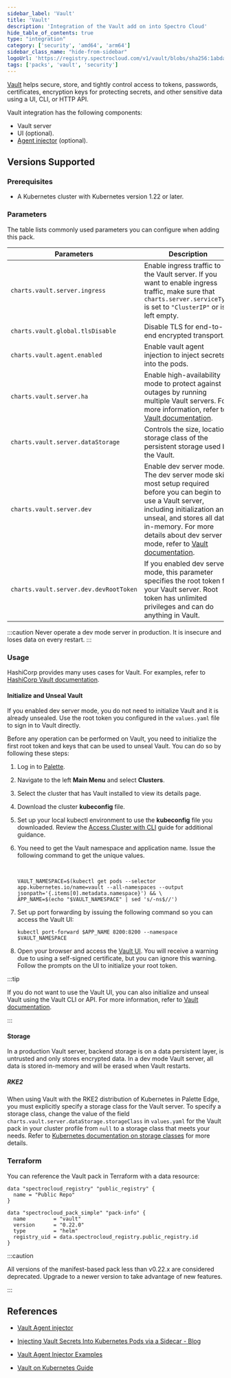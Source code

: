 ```yaml
---
sidebar_label: 'Vault'
title: 'Vault'
description: 'Integration of the Vault add on into Spectro Cloud'
hide_table_of_contents: true
type: "integration"
category: ['security', 'amd64', 'arm64']
sidebar_class_name: "hide-from-sidebar"
logoUrl: 'https://registry.spectrocloud.com/v1/vault/blobs/sha256:1abda0173be1fd4ddfeccd2ff15089edd38a25e433ad7bb562a770d92992c7af?type=image/png'
tags: ['packs', 'vault', 'security']
---
```


[Vault](https://www.vaultproject.io/) helps secure, store, and tightly control access to tokens, passwords, certificates, encryption keys for protecting secrets, and other sensitive data using a UI, CLI, or HTTP API.

Vault integration has the following components:

* Vault server
* UI (optional).
* [Agent injector](https://www.vaultproject.io/docs/platform/k8s/injector/) (optional).

## Versions Supported

<Tabs queryString="versions">

<TabItem label="0.22.x" value="0.22.x">

### Prerequisites

- A Kubernetes cluster with Kubernetes version 1.22 or later.

### Parameters

The table lists commonly used parameters you can configure when adding this pack.

| Parameters | Description | Default |
-------------|-------------|---------|
|`charts.vault.server.ingress` | Enable ingress traffic to the Vault server. If you want to enable ingress traffic, make sure that `charts.server.serviceType` is set to `"ClusterIP"` or is left empty. | `False` |
|`charts.vault.global.tlsDisable` | Disable TLS for end-to-end encrypted transport. | `True` |
|`charts.vault.agent.enabled` | Enable vault agent injection to inject secrets into the pods. | `-` |
|`charts.vault.server.ha` | Enable high-availability mode to protect against outages by running multiple Vault servers. For more information, refer to [Vault documentation](https://developer.hashicorp.com/vault/docs/internals/high-availability). |  `false` |
|`charts.vault.server.dataStorage`| Controls the size, location, storage class of the persistent storage used by the Vault. | |
|`charts.vault.server.dev` | Enable dev server mode. The dev server mode skips most setup required before you can begin to use a Vault server, including initialization and unseal, and stores all data in-memory. For more details about dev server mode, refer to [Vault documentation](https://developer.hashicorp.com/vault/docs/concepts/dev-server). | `False` |  
|`charts.vault.server.dev.devRootToken` | If you enabled dev server mode, this parameter specifies the root token for your Vault server. Root token has unlimited privileges and can do anything in Vault. | `"root"` |

:::caution
Never operate a dev mode server in production. It is insecure and loses data on every restart. 
:::

### Usage

HashiCorp provides many uses cases for Vault. For examples, refer to [HashiCorp Vault documentation](https://developer.hashicorp.com/vault/docs/use-cases). 


#### Initialize and Unseal Vault

If you enabled dev server mode, you do not need to initialize Vault and it is already unsealed. Use the root token you configured in the `values.yaml` file to sign in to Vault directly.

Before any operation can be performed on Vault, you need to initialize the first root token and keys that can be used to unseal Vault.
You can do so by following these steps:

1. Log in to [Palette](https://console.spectrocloud.com).

2. Navigate to the left **Main Menu** and select **Clusters**.

3. Select the cluster that has Vault installed to view its details page.

4. Download the cluster **kubeconfig** file. 

5. Set up your local kubectl environment to use the **kubeconfig** file you downloaded. Review the [Access Cluster with CLI](../clusters/cluster-management/palette-webctl.md) guide for additional guidance. 

6. You need to get the Vault namespace and application name. Issue the following command to get the unique values.

    <br />

    ```shell
    VAULT_NAMESPACE=$(kubectl get pods --selector app.kubernetes.io/name=vault --all-namespaces --output jsonpath='{.items[0].metadata.namespace}') && \
    APP_NAME=$(echo "$VAULT_NAMESPACE" | sed 's/-ns$//')
    ```

7. Set up port forwarding by issuing the following command so you can access the Vault UI:

    ```
    kubectl port-forward $APP_NAME 8200:8200 --namespace $VAULT_NAMESPACE
    ```

8. Open your browser and access the [Vault UI](https://localhost:8200/ui). You will receive a warning due to using a self-signed certificate, but you can ignore this warning. Follow the prompts on the UI to initialize your root token.

:::tip

If you do not want to use the Vault UI, you can also initialize and unseal Vault using the Vault CLI or API. For more information, refer to [Vault documentation](https://developer.hashicorp.com/vault/docs/platform/k8s/helm/run#initialize-and-unseal-vault).  

:::

#### Storage

In a production Vault server, backend storage is on a data persistent layer, is untrusted and only stores encrypted data. In a dev mode Vault server, all data is stored in-memory and will be erased when Vault restarts. 

##### RKE2

When using Vault with the RKE2 distribution of Kubernetes in Palette Edge, you must explicitly specify a storage class for the Vault server. To specify a storage class, change the value of the field  `charts.vault.server.dataStorage.storageClass` in `values.yaml` for the Vault pack in your cluster profile from `null` to a storage class that meets your needs. Refer to [Kubernetes documentation on storage classes](https://kubernetes.io/docs/concepts/storage/storage-classes/) for more details. 



### Terraform

You can reference the Vault pack in Terraform with a data resource:

```hcl
data "spectrocloud_registry" "public_registry" {
  name = "Public Repo"
}

data "spectrocloud_pack_simple" "pack-info" {
  name         = "vault"
  version      = "0.22.0"
  type         = "helm"
  registry_uid = data.spectrocloud_registry.public_registry.id
}
```

</TabItem>

<TabItem label="Deprecated" value="Deprecated">

:::caution

All versions of the manifest-based pack less than v0.22.x are considered deprecated. Upgrade to a newer version to take advantage of new features.

:::

</TabItem>

</Tabs>



## References

- [Vault Agent injector](https://www.vaultproject.io/docs/platform/k8s/injector/)


- [Injecting Vault Secrets Into Kubernetes Pods via a Sidecar - Blog](https://www.hashicorp.com/blog/injecting-vault-secrets-into-kubernetes-pods-via-a-sidecar/)


- [Vault Agent Injector Examples](https://www.vaultproject.io/docs/platform/k8s/injector/examples/)


- [Vault on Kubernetes Guide](https://www.vaultproject.io/docs/platform/k8s/helm/run)

